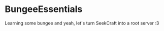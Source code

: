 BungeeEssentials
================

Learning some bungee and yeah, let's turn SeekCraft into a root server :3
